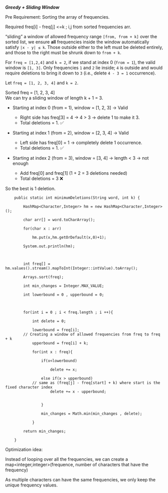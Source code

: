 


***Greedy + Sliding Window***

Pre Requirement: Sorting the array of frequencies.

Required freq\[i] - freq\[j] <=k ; i,j from sorted frequencies arr.

“sliding” a window of allowed frequency range `[from, from + k]` over the sorted list, we ensure **all** frequencies inside the window automatically satisfy `|x - y| ≤ k`. Those outside either to the left must be deleted entirely, and those to the right must be shrunk down to `from + k`.

For `freq = [1,2,4]` and `k = 2`, if we stand at index 0 (`from = 1`), the valid window is `[1, 3]`. Only frequencies `1` and `2` lie inside; `4` is outside and would require deletions to bring it down to `3` (i.e., delete `4 - 3 = 1` occurrence).


Let `freq = [1, 2, 3, 4]` and `k = 2`.


Sorted freq = \[1, 2, 3, 4]  
We can try a sliding window of length k + 1 = 3.

- Starting at index 0 (from = 1), window = \[1, 2, 3] → Valid
    
    - Right side has freq\[3] = 4 → 4 > 3 → delete 1 to make it 3. 
    - Total deletions = 1. ✅
- Starting at index 1 (from = 2), window = \[2, 3, 4] → Valid
    
    - Left side has freq\[0] = 1 → completely delete 1 occurrence.
    - Total deletions = 1. ✅
- Starting at index 2 (from = 3), window = \[3, 4] → length < 3 → not enough
    
    - Add freq\[0] and freq\[1] (1 + 2 = 3 deletions needed)
    - Total deletions = 3 ❌

So the best is 1 deletion. 


```
    public static int minimumDeletions(String word, int k) {

        HashMap<Character,Integer> hm = new HashMap<Character,Integer>();

        char arr[] = word.toCharArray();

        for(char x : arr)

            hm.put(x,hm.getOrDefault(x,0)+1);

        System.out.println(hm);

  

        int freq[] = hm.values().stream().mapToInt(Integer::intValue).toArray();

        Arrays.sort(freq);

        int min_changes = Integer.MAX_VALUE;

        int lowerbound = 0 , upperbound = 0;

  

        for(int i = 0 ; i < freq.length ; i ++){

            int delete = 0;

            lowerbound = freq[i];
		// Creating a window of allowed frequencies from freq to freq + k
            upperbound = freq[i] + k;

            for(int x : freq){

                if(x<lowerbound)

                    delete += x;

                else if(x > upperbound)
			// same as (freq[j] - freq[start] + k) where start is the fixed character index
                    delete += x - upperbound;


                }

                min_changes = Math.min(min_changes , delete);

            }

        return min_changes;    

    }
```



Optimization idea:

Instead of looping over all the frequencies, we can create a map<integer,integer>(frequence, number of characters that have the frequency)

As multiple characters can have the same frequencies, we only keep the unique frequency values.